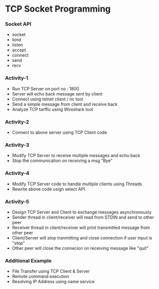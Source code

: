 # TCP Socket Programming

### Socket API
* socket
* bind
* listen
* accept
* connect
* send
* recv

### Activity-1
* Run TCP Server on port no : 1800
* Server will echo back message sent by client
* Connect using telnet client / nc tool
* Send a simple message from client and receive back
* Analyze TCP tarffic using Wireshark tool

### Activity-2
* Connect to above server using TCP Client code

### Activity-3
* Modify TCP Server to receive multiple messages and echo back
* Stop the communication on receiving a msg "Bye"

### Activity-4
* Modify TCP Server code to handle multiple clients using Threads
* Rewrite above code usign select API.

### Activity-5
* Design TCP Server and Client to exchange messages asynchronously
* Sender thread in client/receiver will read from STDIN and send to other peer
* Receiver thread in client/receiver will print transmitted message from other peer
* Client/Server will stop tranmitting and close connection if user input is "stop"
* Other peer will close the connecion on receiving message like "quit"

### Additional Example
* File Transfer using TCP Client & Server
* Remote command execution
* Resolving IP Address using name service
